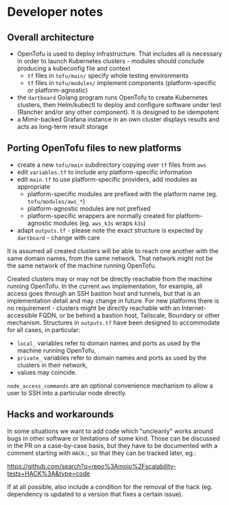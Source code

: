 # Developer notes

## Overall architecture

 - OpenTofu is used to deploy infrastructure. That includes all is necessary in order to launch Kubernetes clusters - modules should conclude producing a kubeconfig file and context
   - `tf` files in `tofu/main/` specify whole testing environments
   - `tf` files in `tofu/modules/` implement components (platform-specific or platform-agnostic)
 - the `dartboard` Golang program runs OpenTofu to create Kubernetes clusters, then Helm/kubectl to deploy and configure software under test (Rancher and/or any other component). It is designed to be idempotent
 - a Mimir-backed Grafana instance in an own cluster displays results and acts as long-term result storage

## Porting OpenTofu files to new platforms

 - create a new `tofu/main` subdirectory copying over `tf` files from `aws`
 - edit `variables.tf` to include any platform-specific information
 - edit `main.tf` to use platform-specific providers, add modules as appropriate
   - platform-specific modules are prefixed with the platform name (eg. `tofu/modules/aws_*`)
   - platform-agnostic modules are not prefixed
   - platform-specific wrappers are normally created for platform-agnostic modules (eg. `aws_k3s` wraps `k3s`)
 - adapt `outputs.tf` - please note the exact structure is expected by `dartboard` - change with care

It is assumed all created clusters will be able to reach one another with the same domain names, from the same network. That network might not be the same network of the machine running OpenTofu.

Created clusters may or may not be directly reachable from the machine running OpenTofu. In the current `aws` implementation, for example, all access goes through an SSH bastion host and tunnels, but that is an implementation detail and may change in future. For new platforms there is no requirement - clusters might be directly reachable with an Internet-accessible FQDN, or be behind a bastion host, Tailscale, Boundary or other mechanism. Structures in `outputs.tf` have been designed to accommodate for all cases, in particular:
 - `local_` variables refer to domain names and ports as used by the machine running OpenTofu,
 - `private_` variables refer to domain names and ports as used by the clusters in their network,
 - values may coincide.

`node_access_commands` are an optional convenience mechanism to allow a user to SSH into a particular node directly.

## Hacks and workarounds

In some situations we want to add code which "uncleanly" works around bugs in other software or limitations of some kind. Those can be discussed in the PR on a case-by-case basis, but they have to be documented with a comment starting with `HACK:`, so that they can be tracked later, eg.:

https://github.com/search?q=repo%3Amoio%2Fscalability-tests+HACK%3A&type=code

If at all possible, also include a condition for the removal of the hack (eg. dependency is updated to a version that fixes a certain issue).
